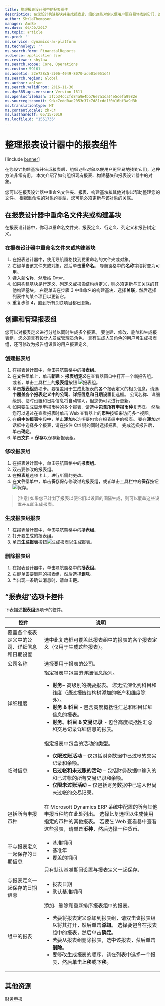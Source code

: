 ```yaml
---
title: 整理报表设计器中的报表组件
description: 在您设计构建基块并生成报表后，组织这些对象以便用户更容易地找到它们，这种方法非常有用。 本文介绍了如何组织现有报表、构建基块和报表设计器中的对象。
author: ShylaThompson
manager: AnnBe
ms.date: 06/20/2017
ms.topic: article
ms.prod: ''
ms.service: dynamics-ax-platform
ms.technology: ''
ms.search.form: FinancialReports
audience: Application User
ms.reviewer: shylaw
ms.search.scope: Core, Operations
ms.custom: 59161
ms.assetid: 32e728c5-3b06-4049-8070-ade01e951d49
ms.search.region: Global
ms.author: aolson
ms.search.validFrom: 2016-11-30
ms.dyn365.ops.version: Version 1611
ms.openlocfilehash: 3f2b34cccfd84a9e4bb76e7a1da64e5cefa9982e
ms.sourcegitcommit: 9d4c7edd0ae2053c37c7d81cdd180b16bf3a9d3b
ms.translationtype: HT
ms.contentlocale: zh-CN
ms.lasthandoff: 05/15/2019
ms.locfileid: "1551735"
---
```

# <a name="organize-report-components-in-report-designer"></a>整理报表设计器中的报表组件

[!include [banner](../includes/banner.md)]

在您设计构建基块并生成报表后，组织这些对象以便用户更容易地找到它们，这种方法非常有用。 本文介绍了如何组织现有报表、构建基块和报表设计器中的对象。

您可以在报表设计器中重命名文件夹、报表、构建基块和其他对象以帮助整理您的文件。 根据重命名的对象的类型，您可能必须更新与该对象的关联。

## <a name="rename-a-folder-or-building-block-in-report-designer"></a>在报表设计器中重命名文件夹或构建基块
在报表设计器中，你可以重命名文件夹、报表定义、行定义、列定义和报告树定义。

### <a name="rename-a-folder-or-building-block-in-report-designer"></a>在报表设计器中重命名文件夹或构建基块

1. 在报表设计器中，使用导航窗格找到要重命名的文件夹或对象。
2. 右键单击该文件夹或对象，然后单击**重命名**。 导航窗格中的**名称**字段将变为可用。
3. 键入新名称，然后按 Enter。
4. 如果构建基块是行定义、列定义或报告结构树定义，则必须更新与其关联的其他构建基块。 右键单击在步骤 3 中重命名的构建基块，选择**关联**，然后选择列表中的某个项目以更新它。
5. 重复步骤 4，直到所有关联项目都已更新。

## <a name="create-and-manage-report-groups"></a>创建和管理报表组
您可以对报表定义进行分组以同时生成多个报表。 要创建、修改、删除和生成报表组，您必须具有设计人员或管理员角色。 具有生成人员角色的用户可生成报表组，还可修改为报告组设置的用户报表定义。

### <a name="create-a-report-group"></a>创建报表组

1. 在报表设计器中，单击导航窗格中的**报表组**。
2. 在**文件**菜单上，单击**新建** &gt; **报表组定义**在查看器窗口中打开一个新报告组。 或者，单击工具栏上的**报表组**按钮 ![报表组](https://i-technet.sec.s-msft.com/dynimg/IC679515.gif "报表组")。
3. 单击**报表组**选项卡。要覆盖用于生成此报表的各个报表定义的相关信息，请选中**覆盖各个报表定义中的公司、详细信息和日期设置**复选框。 公司名称、详细级别、临时设置和日期信息将自动输入，但您仍可以进行更新。
4. 如果要生成显示申报币种的多个报表，请选中**包含所有申报币种**复选框。 然后您可以通过在查看报表时单击 Web 查看器上的**币种**按钮来访问多个视图。
5. 在**组中的报表**字段中，单击**添加**以选择要包含在报表组中的报表。 要在**添加**对话框中选择多个报表，请在按住 Ctrl 键的同时选择报表。 完成选择报告后，单击**确定**。
6. 单击**文件** &gt; **保存**以保存新报表组。

### <a name="modify-a-report-group"></a>修改报表组

1. 在报表设计器中，单击导航窗格中的**报表组**。
2. 双击要修改的报表组。
3. 在**报表组**选项卡上，进行所需的更改。
4. 在**文件**菜单中，单击**保存**保存修改过的报表组，或者单击工具栏中的**保存**按钮 ![保存](https://i-technet.sec.s-msft.com/dynimg/IC679516.gif "保存")。

> [注意] 如果您已计划了报表以便它们以设置的间隔生成，则可以覆盖这些设置并立即生成报表。

### <a name="generate-a-report-group-report"></a>生成报表组报表

1. 在报表设计器中，单击导航窗格中的**报表组**。
2. 打开要生成的报表组。
3. 单击**生成报表**按钮![生成报表](https://i-technet.sec.s-msft.com/dynimg/IC679517.gif "生成报表")以生成报表。

### <a name="delete-a-report-group"></a>删除报表组

1. 在报表设计器中，单击导航窗格中的**报表组**。
2. 右键单击要删除的报表组，然后选择**删除**。
3. 当出现一条确认消息时，请单击**是**。

## <a name="report-group-tab-controls"></a>“报表组”选项卡控件
下表描述**报表组**选项卡的控件。

<table>
<thead>
<tr>
<th>控件</th>
<th>说明</th>
</tr>
</thead>
<tbody>
<tr>
<td>覆盖各个报表定义中的公司、详细信息和日期设置</td>
<td>选中此复选框可覆盖此报表组中的报表的各个报表定义（仅用于生成这些报表）。</td>
</tr>
<tr>
<td>公司名称</td>
<td>选择要用于报表的公司。</td>
</tr>
<tr>
<td>详细程度</td>
<td>指定报表中包含的详细信息级别。
<ul>
<li><strong>财务</strong>− 高级别的摘要报表。 您无法深化到科目和维度（通过报告结构树添加的帐户和维度除外）。</li>
<li><strong>财务 &amp; 科目</strong> - 包含高度概括性汇总和科目详细信息的报表。</li>
<li><strong>财务、科目 &amp; 交易记录</strong> - 包含高度概括性汇总和交易记录详细信息的报表。</li>
</ul></td>
</tr>
<tr>
<td>临时信息</td>
<td>指定报表中包含的活动的类型。
<ul>
<li><strong>仅限过账活动</strong> − 仅包括财务数据中已过帐的交易记录和余额。</li>
<li><strong>已过帐和未过账的活动</strong> − 包括财务数据中输入的和已过帐的所有交易记录和余额。</li>
<li><strong>仅限未过账活动</strong> − 仅包括财务数据中已输入但尚未过帐的交易记录。</li>
</ul></td>
</tr>
<tr>
<td>包括所有申报币种</td>
<td>在 Microsoft Dynamics ERP 系统中配置的所有其他申报币种均在此处列出。 选择此复选框以生成使用指定的币种的其他报表。 若要在 Web 查看器中查看这些报表，请单击<strong>币种</strong>，然后选择一种货币。</td>
</tr>
<tr>
<td>不与报表定义一起保存的日期信息</td>
<td><ul>
<li>基准期间</li>
<li>基准年</li>
<li>覆盖的期间</li>
</ul>
只有默认基准期间设置与报表定义一起保存。</td>
</tr>
<tr>
<td>与报表定义一起保存的日期信息</td>
<td><ul>
<li>报表日期</li>
<li>默认基准期间</li>
</ul></td>
</tr>
<tr>
<td>组中的报表</td>
<td>添加、删除和重新排序报表组中的报表。
<ul>
<li>若要将报表定义添加到报表组，请双击该报表组以将其打开，然后单击<strong>添加</strong>。 选择要包含在报表组中的报表，然后单击<strong>确定</strong>。</li>
<li>若要从报表组删除报表，选中该报表，然后单击<strong>删除</strong>。</li>
<li>要修改生成报表的顺序，请在列表中选择一个报表，然后单击<strong>上移</strong>或<strong>下移</strong>。</li>
</ul></td>
</tr>
</tbody>
</table>

## <a name="additional-resources"></a>其他资源

[财务申报](financial-reporting-intro.md)
